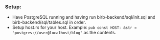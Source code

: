 ### Setup:

- Have PostgreSQL running and having run birb-backend/sql/init.sql and birb-backend/sql/tables.sql in order.
- Setup host.rs for your host. Example: ```pub const HOST: &str = "postgres://user@localhost/blog"``` as the contents.
